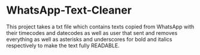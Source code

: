 # WhatsApp-Text-Cleaner
This project takes a txt file which contains texts copied from WhatsApp with their timecodes and datecodes as well as user that sent and removes everything as well as asterisks and underscores for bold and italics respectively to make the text fully READABLE.

